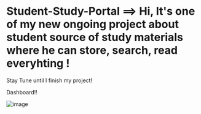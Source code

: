 # Student-Study-Portal ==> Hi, It's one of my new ongoing project about student source of study materials where he can store, search, read everyhting !

Stay Tune until I finish my project!

Dashboard!!

![image](https://github.com/Habib16051/Student-Study-Portal/assets/39822204/b14546d7-d2b4-484c-b8cd-18fce0ff8632)

